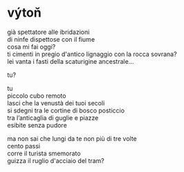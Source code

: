 # výtoň

già spettatore alle ibridazioni  
di ninfe dispettose con il fiume  
cosa mi fai oggi?  
ti cimenti in pregio d'antico lignaggio con la rocca sovrana?  
lei vanta i fasti della scaturigine ancestrale...

tu?

tu  
piccolo cubo remoto  
lasci che la venustà dei tuoi secoli  
si sdegni tra le cortine di bosco posticcio  
tra l’anticaglia di guglie e piazze  
esibite senza pudore

ma non sai che lungi da te non più di tre volte  
cento passi  
corre il turista smemorato  
guizza il ruglio d'acciaio del tram?
